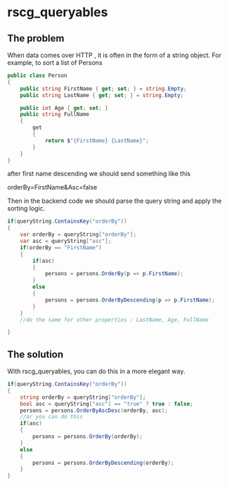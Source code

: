 # rscg_queryables

## The problem

When data comes over HTTP , it is often in the form of a string object. For example, to sort a list of Persons
```csharp
public class Person
{
    public string FirstName { get; set; } = string.Empty;
    public string LastName { get; set; } = string.Empty;

    public int Age { get; set; }
    public string FullName
    {
        get
        {
            return $"{FirstName} {LastName}";
        }
    }
}
```
 after first name descending we should send something like this

orderBy=FirstName&Asc=false

Then in the backend code we should parse the query string and apply the sorting logic.

```csharp
if(queryString.ContainsKey("orderBy"))
{
    var orderBy = queryString["orderBy"];
    var asc = queryString["asc"];
    if(orderBy == "FirstName")
    {
        if(asc)
        {
            persons = persons.OrderBy(p => p.FirstName);
        }
        else
        {
            persons = persons.OrderByDescending(p => p.FirstName);
        }
    }
    //do the same for other properties : LastName, Age, FullName

}
```

## The solution

With rscg_queryables, you can do this in a more elegant way.

```csharp
if(queryString.ContainsKey("orderBy"))
{
    string orderBy = queryString["orderBy"];
    bool asc = queryString["asc"] == "true" ? true : false;
    persons = persons.OrderByAscDesc(orderBy, asc);
    //or you can do this
    if(asc)
    {
        persons = persons.OrderBy(orderBy);
    }
    else
    {
        persons = persons.OrderByDescending(orderBy);
    }
}
```


